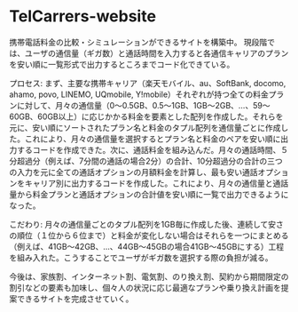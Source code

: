 # TelCarrers-website
携帯電話料金の比較・シミュレーションができるサイトを構築中。
現段階では、ユーザの通信量（ギガ数）と通話時間を入力すると各通信キャリアのプランを安い順に一覧形式で出力するところまでコード化できている。

プロセス:
まず、主要な携帯キャリア（楽天モバイル、au、SoftBank, docomo, ahamo, povo, LINEMO, UQmobile, Y!mobile）それぞれが持つ全ての料金プランに対して、月々の通信量（0〜0.5GB、0.5〜1GB、1GB〜2GB、…、59〜60GB、60GB以上）に応じかかる料金を要素とした配列を作成した。それらを元に、安い順にソートされたプラン名と料金のタプル配列を通信量ごとに作成した。これにより、月々の通信量を選択するとプラン名と料金のペアを安い順に出力するコードを作成できた。次に、通話料金を組み込んだ。月々の通話時間、５分超過分（例えば、7分間の通話の場合2分）の合計、10分超過分の合計の三つの入力を元に全ての通話オプションの月額料金を計算し、最も安い通話オプションをキャリア別に出力するコードを作成した。これにより、月々の通信量と通話量から料金プランと通話オプションの合計値を安い順に一覧で出力できるようになった。

こだわり:
月々の通信量ごとのタプル配列を1GB毎に作成した後、連続して安さの順位（１位から６位まで）と料金が変化しない場合はそれらを一つにまとめる（例えば、41GB〜42GB、…、44GB〜45GBの場合41GB〜45GBにする）工程を組み入れた。こうすることでユーザがギガ数を選択する際の負担が減る。

今後は、家族割、インターネット割、電気割、のり換え割、契約から期間限定の割引などの要素も加味し、個々人の状況に応じ最適なプランや乗り換え計画を提案できるサイトを完成させていく。
